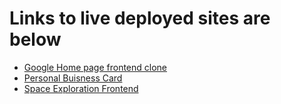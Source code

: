 # Links to live deployed sites are below 

* [Google Home page frontend clone](https://65aeb240ba900434abb4f4ec--incomparable-kelpie-389bbe.netlify.app/)
* [Personal Buisness Card](https://akshatbuisnesscard.netlify.app)
* [Space Exploration Frontend ](https://spacexplorationn.netlify.app/)